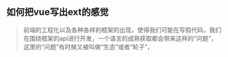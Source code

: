 ## 如何把vue写出ext的感觉

> 前端的工程化以及各种各样的框架的出现，使得我们可能在写假代码，我们在围绕框架的api进行开发，一个语言的成熟获取都会带来这样的“问题”，这里的“问题”有时候又被叫做“生态”或者“轮子”，

